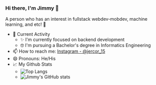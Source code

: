 ### Hi there, I'm Jimmy 👋
A person who has an interest in fullstack webdev-mobdev, machine learning, and etc! 🙌

- 🎯 Current Activity
  - ✨ I'm currently focused on backend development
  - 🤓 I'm pursuing a Bachelor's degree in Informatics Engineering
- 📫 How to reach me: [Instagram - @jercor_15](https://instagram.com/jercor_15)
- 😄 Pronouns: He/His
- 📈 My Github Stats
  - ![Top Langs](https://github-readme-stats.vercel.app/api/top-langs/?username=jeremyascornelis&layout=compact)
  - ![Jimmy's GitHub stats](https://github-readme-stats.vercel.app/api?username=jeremyascornelis&show_icons=true)

